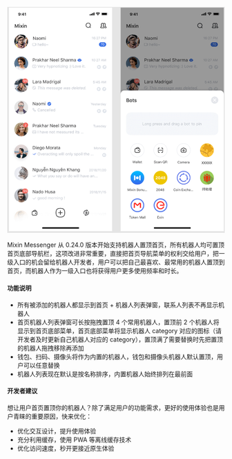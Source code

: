 

![首页底部菜单](messenger-bottom-navigation.png)


Mixin Messenger 从 0.24.0 版本开始支持机器人置顶首页，所有机器人均可置顶首页底部导航栏，这项改进非常重要，直接把首页导航菜单的权利交给用户，把一级入口的机会留给机器人开发者，用户可以把自己最喜欢、最常用的机器人置顶到首页，而机器人作为一级入口也将获得用户更多使用频率和时长。

#### 功能说明
- 所有被添加的机器人都显示到首页 + 机器人列表弹窗，联系人列表不再显示机器人
- 首页机器人列表弹窗可长按拖拽置顶 4 个常用机器人，置顶前 2 个机器人将显示到首页底部菜单，首页底部菜单将显示机器人 category 对应的图标（请开发者及时更新自己机器人对应的 category），置顶满了需要替换时先把置顶的机器人拖拽移除再添加
- 钱包、扫码、摄像头将作为内置的机器人，钱包和摄像头机器人默认置顶，用户可以任意替换
- 机器人列表现在默认是按名称排序，内置机器人始终排列在最前面

#### 开发者建议
想让用户首页置顶你的机器人？除了满足用户的功能需求，更好的使用体验也是用户青睐的重要原因，快来优化：
- 优化交互设计，提升使用体验
- 充分利用缓存，使用 PWA 等离线缓存技术
- 优化访问速度，秒开更接近原生体验